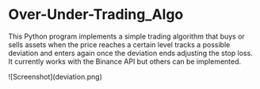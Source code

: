 # Over-Under-Trading_Algo
<p>This Python program implements a simple trading algorithm that buys or sells assets when the price reaches a certain level tracks a possible deviation and enters again once the deviation ends adjusting the stop loss. It currently works with the Binance API but others can be implemented.</p>
![Screenshot](deviation.png)
